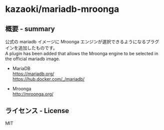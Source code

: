# kazaoki/mariadb-mroonga

## 概要 - summary

公式の mariadb イメージに Mroonga エンジンが選択できるようになるプラグインを追加したものです。  
A plugin has been added that allows the Mroonga engine to be selected in the official mariadb image.

- MariaDB  
  https://mariadb.org/  
  https://hub.docker.com/_/mariadb/

- Mroonga  
  http://mroonga.org/

## ライセンス - License
MIT
